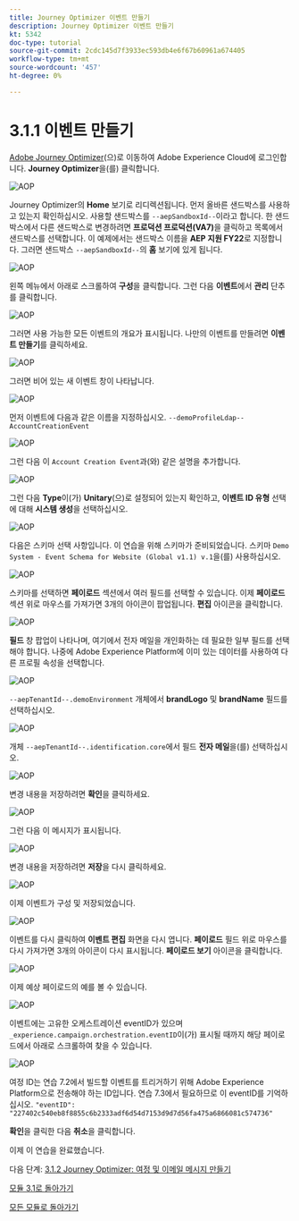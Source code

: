 ```yaml
---
title: Journey Optimizer 이벤트 만들기
description: Journey Optimizer 이벤트 만들기
kt: 5342
doc-type: tutorial
source-git-commit: 2cdc145d7f3933ec593db4e6f67b60961a674405
workflow-type: tm+mt
source-wordcount: '457'
ht-degree: 0%

---
```


# 3.1.1 이벤트 만들기

[Adobe Journey Optimizer](https://experience.adobe.com)(으)로 이동하여 Adobe Experience Cloud에 로그인합니다. **Journey Optimizer**&#x200B;을(를) 클릭합니다.

![AOP](./images/acophome.png)

Journey Optimizer의 **Home** 보기로 리디렉션됩니다. 먼저 올바른 샌드박스를 사용하고 있는지 확인하십시오. 사용할 샌드박스를 `--aepSandboxId--`이라고 합니다. 한 샌드박스에서 다른 샌드박스로 변경하려면 **프로덕션 프로덕션(VA7)**&#x200B;을 클릭하고 목록에서 샌드박스를 선택합니다. 이 예제에서는 샌드박스 이름을 **AEP 지원 FY22**&#x200B;로 지정합니다. 그러면 샌드박스 `--aepSandboxId--`의 **홈** 보기에 있게 됩니다.

![AOP](./images/acoptriglp.png)

왼쪽 메뉴에서 아래로 스크롤하여 **구성**&#x200B;을 클릭합니다. 그런 다음 **이벤트**&#x200B;에서 **관리** 단추를 클릭합니다.

![AOP](./images/acopmenu.png)

그러면 사용 가능한 모든 이벤트의 개요가 표시됩니다. 나만의 이벤트를 만들려면 **이벤트 만들기**&#x200B;를 클릭하세요.

![AOP](./images/emptyevent.png)

그러면 비어 있는 새 이벤트 창이 나타납니다.

![AOP](./images/emptyevent1.png)

먼저 이벤트에 다음과 같은 이름을 지정하십시오. `--demoProfileLdap--AccountCreationEvent`

![AOP](./images/eventname.png)

그런 다음 이 `Account Creation Event`과(와) 같은 설명을 추가합니다.

![AOP](./images/eventdescription.png)

그런 다음 **Type**&#x200B;이(가) **Unitary**(으)로 설정되어 있는지 확인하고, **이벤트 ID 유형** 선택에 대해 **시스템 생성**&#x200B;을 선택하십시오.

![AOP](./images/eventidtype.png)

다음은 스키마 선택 사항입니다. 이 연습을 위해 스키마가 준비되었습니다. 스키마 `Demo System - Event Schema for Website (Global v1.1) v.1`을(를) 사용하십시오.

![AOP](./images/eventschema.png)

스키마를 선택하면 **페이로드** 섹션에서 여러 필드를 선택할 수 있습니다. 이제 **페이로드** 섹션 위로 마우스를 가져가면 3개의 아이콘이 팝업됩니다. **편집** 아이콘을 클릭합니다.

![AOP](./images/eventpayload.png)

**필드** 창 팝업이 나타나며, 여기에서 전자 메일을 개인화하는 데 필요한 일부 필드를 선택해야 합니다.  나중에 Adobe Experience Platform에 이미 있는 데이터를 사용하여 다른 프로필 속성을 선택합니다.

![AOP](./images/eventfields.png)

`--aepTenantId--.demoEnvironment` 개체에서 **brandLogo** 및 **brandName** 필드를 선택하십시오.

![AOP](./images/eventpayloadbr.png)

개체 `--aepTenantId--.identification.core`에서 필드 **전자 메일**&#x200B;을(를) 선택하십시오.

![AOP](./images/eventpayloadbrid.png)

변경 내용을 저장하려면 **확인**&#x200B;을 클릭하세요.

![AOP](./images/saveok.png)

그런 다음 이 메시지가 표시됩니다.

![AOP](./images/eventsave.png)

변경 내용을 저장하려면 **저장**&#x200B;을 다시 클릭하세요.

![AOP](./images/save1.png)

이제 이벤트가 구성 및 저장되었습니다.

![AOP](./images/eventdone.png)

이벤트를 다시 클릭하여 **이벤트 편집** 화면을 다시 엽니다. **페이로드** 필드 위로 마우스를 다시 가져가면 3개의 아이콘이 다시 표시됩니다. **페이로드 보기** 아이콘을 클릭합니다.

![AOP](./images/viewevent.png)

이제 예상 페이로드의 예를 볼 수 있습니다.

![AOP](./images/fullpayload.png)

이벤트에는 고유한 오케스트레이션 eventID가 있으며 `_experience.campaign.orchestration.eventID`이(가) 표시될 때까지 해당 페이로드에서 아래로 스크롤하여 찾을 수 있습니다.

![AOP](./images/payloadeventID.png)

여정 ID는 연습 7.2에서 빌드할 이벤트를 트리거하기 위해 Adobe Experience Platform으로 전송해야 하는 ID입니다. 연습 7.3에서 필요하므로 이 eventID를 기억하십시오.
`"eventID": "227402c540eb8f8855c6b2333adf6d54d7153d9d7d56fa475a6866081c574736"`

**확인**&#x200B;을 클릭한 다음 **취소**&#x200B;을 클릭합니다.

이제 이 연습을 완료했습니다.

다음 단계: [3.1.2 Journey Optimizer: 여정 및 이메일 메시지 만들기](./ex2.md)

[모듈 3.1로 돌아가기](./journey-orchestration-create-account.md)

[모든 모듈로 돌아가기](../../../overview.md)
